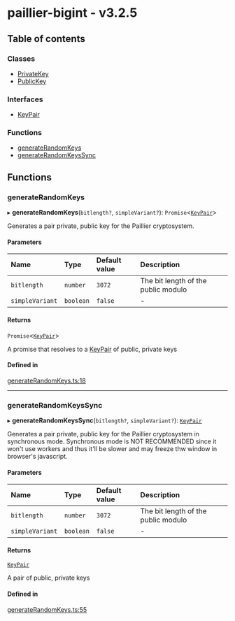 # paillier-bigint - v3.2.5

## Table of contents

### Classes

- [PrivateKey](classes/PrivateKey.md)
- [PublicKey](classes/PublicKey.md)

### Interfaces

- [KeyPair](interfaces/KeyPair.md)

### Functions

- [generateRandomKeys](API.md#generaterandomkeys)
- [generateRandomKeysSync](API.md#generaterandomkeyssync)

## Functions

### generateRandomKeys

▸ **generateRandomKeys**(`bitlength?`, `simpleVariant?`): `Promise`<[`KeyPair`](interfaces/KeyPair.md)\>

Generates a pair private, public key for the Paillier cryptosystem.

#### Parameters

| Name | Type | Default value | Description |
| :------ | :------ | :------ | :------ |
| `bitlength` | `number` | `3072` | The bit length of the public modulo |
| `simpleVariant` | `boolean` | `false` | - |

#### Returns

`Promise`<[`KeyPair`](interfaces/KeyPair.md)\>

A promise that resolves to a [KeyPair](interfaces/KeyPair.md) of public, private keys

#### Defined in

[generateRandomKeys.ts:18](https://github.com/juanelas/paillier-bigint/blob/928e840/src/ts/generateRandomKeys.ts#L18)

___

### generateRandomKeysSync

▸ **generateRandomKeysSync**(`bitlength?`, `simpleVariant?`): [`KeyPair`](interfaces/KeyPair.md)

Generates a pair private, public key for the Paillier cryptosystem in synchronous mode.
Synchronous mode is NOT RECOMMENDED since it won't use workers and thus it'll be slower and may freeze thw window in browser's javascript.

#### Parameters

| Name | Type | Default value | Description |
| :------ | :------ | :------ | :------ |
| `bitlength` | `number` | `3072` | The bit length of the public modulo |
| `simpleVariant` | `boolean` | `false` | - |

#### Returns

[`KeyPair`](interfaces/KeyPair.md)

A pair of public, private keys

#### Defined in

[generateRandomKeys.ts:55](https://github.com/juanelas/paillier-bigint/blob/928e840/src/ts/generateRandomKeys.ts#L55)
